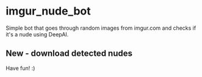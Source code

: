 # imgur_nude_bot

Simple bot that goes through random images from imgur.com and checks if it's a nude using DeepAI.

## New - download detected nudes

Have fun! :)
